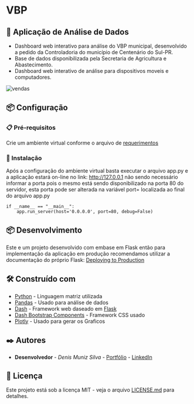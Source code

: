 # VBP
## 🚀 Aplicação de Análise de Dados

* Dashboard web interativo para análise do VBP municipal, desenvolvido a pedido da Controladoria do município de Centenário do Sul-PR.
* Base de dados disponibilizada pela Secretaria de Agricultura e Abastecimento.
* Dashboard web interativo de análise para dispositivos moveis e computadores.

![vendas](https://user-images.githubusercontent.com/82631808/178117148-46acf8ec-dd49-47f0-8a6c-9a8a4a20afb4.png)


## 📦 Configuração

### 📋 Pré-requisitos

Crie um ambiente virtual conforme o arquivo de [requerimentos](https://github.com/denisms7/vbp_pmcs/blob/main/requirements.txt)


### 🔧 Instalação

Após a configuração do ambiente virtual basta executar o arquivo app.py e a aplicação estará on-line no link: http://127.0.0.1 não sendo necessário informar a porta pois o mesmo está sendo disponibilizado na porta 80 do servidor, esta porta pode ser alterada na variável port= localizada ao final do arquivo app.py

````
if __name__ == "__main__":
    app.run_server(host='0.0.0.0', port=80, debug=False)
````


## 📦 Desenvolvimento

Este e um projeto desenvolvido com embase em Flask então para implementação da aplicação em produção recomendamos utilizar a documentação do próprio Flask: [Deploying to Production](https://flask.palletsprojects.com/en/2.1.x/deploying/)


## 🛠️ Construído com

* [Python](https://www.python.org/) - Linguagem matriz utilizada
* [Pandas](https://pandas.pydata.org/) - Usado para análise de dados
* [Dash](https://plotly.com/dash/) - Framework web daseado em [Flask](https://flask.palletsprojects.com/en/2.1.x/)
* [Dash Bootstrap Components](https://dash-bootstrap-components.opensource.faculty.ai/) - Framework CSS usado
* [Plotly](https://plotly.com/python/) - Usado para gerar os Graficos



## ✒️ Autores

* **Desenvolvedor** - *Denis Muniz Silva* - [Portfólio](https://denisms7.github.io/portifolio_dms) - [LinkedIn](https://www.linkedin.com/in/denisms/)


## 📄 Licença

Este projeto está sob a licença MIT - veja o arquivo [LICENSE.md](https://github.com/denisms7/Supermarket_Sales_01/blob/main/LICENSE) para detalhes.
